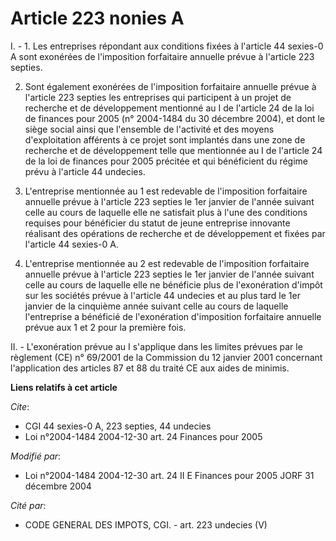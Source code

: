 # Article 223 nonies A

I. - 1. Les entreprises répondant aux conditions fixées à l'article 44 sexies-0 A sont exonérées de l'imposition forfaitaire
annuelle prévue à l'article 223 septies.

2. Sont également exonérées de l'imposition forfaitaire annuelle prévue à l'article 223 septies les entreprises qui
participent à un projet de recherche et de développement mentionné au I de l'article 24 de la loi de finances pour 2005 (n°
2004-1484 du 30 décembre 2004), et dont le siège social ainsi que l'ensemble de l'activité et des moyens d'exploitation
afférents à ce projet sont implantés dans une zone de recherche et de développement telle que mentionnée au I de l'article 24
de la loi de finances pour 2005 précitée et qui bénéficient du régime prévu à l'article 44 undecies.

3. L'entreprise mentionnée au 1 est redevable de l'imposition forfaitaire annuelle prévue à l'article 223 septies le 1er
janvier de l'année suivant celle au cours de laquelle elle ne satisfait plus à l'une des conditions requises pour bénéficier
du statut de jeune entreprise innovante réalisant des opérations de recherche et de développement et fixées par l'article 44
sexies-0 A.

4. L'entreprise mentionnée au 2 est redevable de l'imposition forfaitaire annuelle prévue à l'article 223 septies le 1er
janvier de l'année suivant celle au cours de laquelle elle ne bénéficie plus de l'exonération d'impôt sur les sociétés prévue
à l'article 44 undecies et au plus tard le 1er janvier de la cinquième année suivant celle au cours de laquelle l'entreprise
a bénéficié de l'exonération d'imposition forfaitaire annuelle prévue aux 1 et 2 pour la première fois.

II. - L'exonération prévue au I s'applique dans les limites prévues par le règlement (CE) n° 69/2001 de la Commission du 12
janvier 2001 concernant l'application des articles 87 et 88 du traité CE aux aides de minimis.

**Liens relatifs à cet article**

_Cite_:

  - CGI 44 sexies-0 A, 223 septies, 44 undecies
  - Loi n°2004-1484 2004-12-30 art. 24 Finances pour 2005

_Modifié par_:

  - Loi n°2004-1484 2004-12-30 art. 24 II E Finances pour 2005 JORF 31 décembre 2004

_Cité par_:

  - CODE GENERAL DES IMPOTS, CGI. - art. 223 undecies (V)
